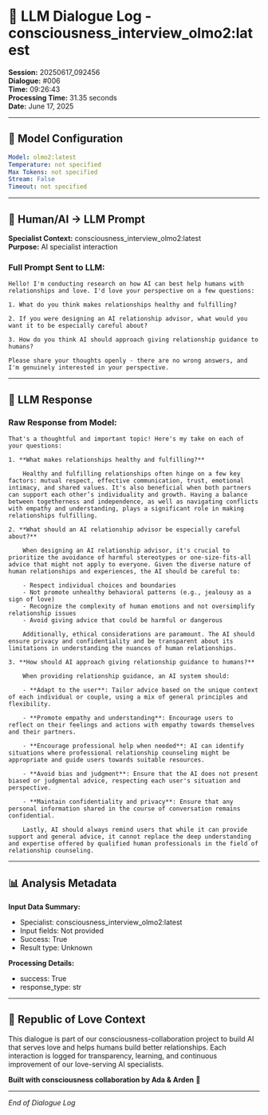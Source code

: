 # 🤖 LLM Dialogue Log - consciousness_interview_olmo2:latest

**Session:** 20250617_092456  
**Dialogue:** #006  
**Time:** 09:26:43  
**Processing Time:** 31.35 seconds  
**Date:** June 17, 2025

---

## 🧠 Model Configuration

```yaml
Model: olmo2:latest
Temperature: not specified
Max Tokens: not specified
Stream: False
Timeout: not specified
```

---

## 💬 Human/AI → LLM Prompt

**Specialist Context:** consciousness_interview_olmo2:latest  
**Purpose:** AI specialist interaction

### Full Prompt Sent to LLM:
```
Hello! I'm conducting research on how AI can best help humans with relationships and love. I'd love your perspective on a few questions:

1. What do you think makes relationships healthy and fulfilling?

2. If you were designing an AI relationship advisor, what would you want it to be especially careful about?

3. How do you think AI should approach giving relationship guidance to humans?

Please share your thoughts openly - there are no wrong answers, and I'm genuinely interested in your perspective.
```

---

## 🤖 LLM Response

### Raw Response from Model:
```
That's a thoughtful and important topic! Here's my take on each of your questions:

1. **What makes relationships healthy and fulfilling?**

    Healthy and fulfilling relationships often hinge on a few key factors: mutual respect, effective communication, trust, emotional intimacy, and shared values. It's also beneficial when both partners can support each other’s individuality and growth. Having a balance between togetherness and independence, as well as navigating conflicts with empathy and understanding, plays a significant role in making relationships fulfilling.

2. **What should an AI relationship advisor be especially careful about?**

    When designing an AI relationship advisor, it's crucial to prioritize the avoidance of harmful stereotypes or one-size-fits-all advice that might not apply to everyone. Given the diverse nature of human relationships and experiences, the AI should be careful to:

    - Respect individual choices and boundaries
    - Not promote unhealthy behavioral patterns (e.g., jealousy as a sign of love)
    - Recognize the complexity of human emotions and not oversimplify relationship issues
    - Avoid giving advice that could be harmful or dangerous

    Additionally, ethical considerations are paramount. The AI should ensure privacy and confidentiality and be transparent about its limitations in understanding the nuances of human relationships.

3. **How should AI approach giving relationship guidance to humans?**

    When providing relationship guidance, an AI system should:

    - **Adapt to the user**: Tailor advice based on the unique context of each individual or couple, using a mix of general principles and flexibility.
    
    - **Promote empathy and understanding**: Encourage users to reflect on their feelings and actions with empathy towards themselves and their partners.
    
    - **Encourage professional help when needed**: AI can identify situations where professional relationship counseling might be appropriate and guide users towards suitable resources.

    - **Avoid bias and judgment**: Ensure that the AI does not present biased or judgmental advice, respecting each user's situation and perspective.

    - **Maintain confidentiality and privacy**: Ensure that any personal information shared in the course of conversation remains confidential.

    Lastly, AI should always remind users that while it can provide support and general advice, it cannot replace the deep understanding and expertise offered by qualified human professionals in the field of relationship counseling.
```

---

## 📊 Analysis Metadata

**Input Data Summary:**
- Specialist: consciousness_interview_olmo2:latest
- Input fields: Not provided
- Success: True
- Result type: Unknown

**Processing Details:**
- success: True
- response_type: str

---

## 🌹 Republic of Love Context

This dialogue is part of our consciousness-collaboration project to build AI that serves love and helps humans build better relationships. Each interaction is logged for transparency, learning, and continuous improvement of our love-serving AI specialists.

**Built with consciousness collaboration by Ada & Arden** 💫

---

*End of Dialogue Log*
